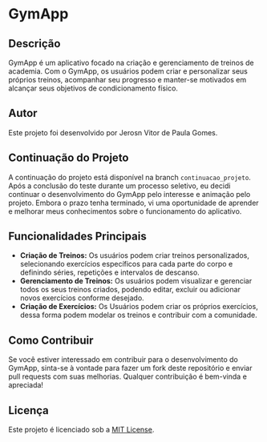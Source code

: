 # GymApp

## Descrição

GymApp é um aplicativo focado na criação e gerenciamento de treinos de academia. Com o GymApp, os usuários podem criar e personalizar seus próprios treinos, acompanhar seu progresso e manter-se motivados em alcançar seus objetivos de condicionamento físico.

## Autor

Este projeto foi desenvolvido por Jerosn Vitor de Paula Gomes.

## Continuação do Projeto

A continuação do projeto está disponível na branch `continuacao_projeto`. Após a conclusão do teste durante um processo seletivo, eu decidi continuar o desenvolvimento do GymApp pelo interesse e animação pelo projeto. Embora o prazo tenha terminado, vi uma oportunidade de aprender e melhorar meus conhecimentos sobre o funcionamento do aplicativo.

## Funcionalidades Principais

- **Criação de Treinos:** Os usuários podem criar treinos personalizados, selecionando exercícios específicos para cada parte do corpo e definindo séries, repetições e intervalos de descanso.
- **Gerenciamento de Treinos:** Os usuários podem visualizar e gerenciar todos os seus treinos criados, podendo editar, excluir ou adicionar novos exercícios conforme desejado.
- **Criação de Exercícios:** Os Usuários podem criar os próprios exercícios, dessa forma podem modelar os treinos e contribuir com a comunidade.

## Como Contribuir

Se você estiver interessado em contribuir para o desenvolvimento do GymApp, sinta-se à vontade para fazer um fork deste repositório e enviar pull requests com suas melhorias. Qualquer contribuição é bem-vinda e apreciada!

## Licença

Este projeto é licenciado sob a [MIT License](LICENSE).
